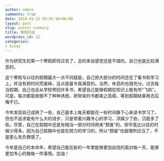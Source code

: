 ```yaml
---
author: admin
comments: true
date: 2010-02-22 03:05:48+00:00
layout: post
slug: winter-summary
title: 寒假总结
wordpress_id: 22
categories:
- Essay
---
```


作为研究生的第一个寒假即将过去了，总的来说感觉还是不错的，自己也是比较满意的。

这个寒假与以往的假期最大一点不同就是，自己把大部分的时间还在了看书和学习上，并没有把时间荒废掉，这点是最令我满意的。当然，休息的也很充分。过去每当假期，自己也会从学校带回许多书，希望自己能够假期在知识上能有所“飞跃”。可是，每次都是抵御不了种种诱惑，把带来的书都束之高阁，等到假期结束再去后悔不已。

今年发现自己成熟了一些，自己基本上每天都能花一些时间静下心来读书学习了，但也不追求能有什么大的进步，只是带着兴趣专心的学习，浮躁少了些，沉稳多了些。尽管，自己在假期中还是有相当一部分时间用来“颓废”的，但毕竟比以往的时候少得多。因为自己假期中也是在努力的学习的，所以“颓废”也就理所应当了，不是那么有负罪感了。

今年是自己的本命年，希望自己能在新的一年里能够更加自信的面对每一天，能够更加专心的做每一件事情。加油！
